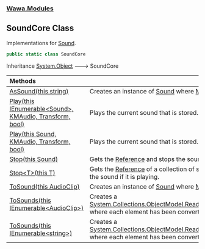 ### [Wawa.Modules](Wawa.Modules.md 'Wawa.Modules')

## SoundCore Class

Implementations for [Sound](Sound.md 'Wawa.Modules.Sound').

```csharp
public static class SoundCore
```

Inheritance [System.Object](https://docs.microsoft.com/en-us/dotnet/api/System.Object 'System.Object') &#129106; SoundCore

| Methods | |
| :--- | :--- |
| [AsSound(this string)](SoundCore.AsSound(String).md 'Wawa.Modules.SoundCore.AsSound(this string)') | Creates an instance of [Sound](Sound.md 'Wawa.Modules.Sound') where [Modded](Sound.Modded.md 'Wawa.Modules.Sound.Modded') is set. |
| [Play(this IEnumerable&lt;Sound&gt;, KMAudio, Transform, bool)](SoundCore.Play(IEnumerable{Sound},KMAudio,Transform,Boolean).md 'Wawa.Modules.SoundCore.Play(this System.Collections.Generic.IEnumerable<Wawa.Modules.Sound>, KMAudio, Transform, bool)') | Plays the current sound that is stored. |
| [Play(this Sound, KMAudio, Transform, bool)](SoundCore.Play(Sound,KMAudio,Transform,Boolean).md 'Wawa.Modules.SoundCore.Play(this Wawa.Modules.Sound, KMAudio, Transform, bool)') | Plays the current sound that is stored. |
| [Stop(this Sound)](SoundCore.Stop(Sound).md 'Wawa.Modules.SoundCore.Stop(this Wawa.Modules.Sound)') | Gets the [Reference](Sound.Reference.md 'Wawa.Modules.Sound.Reference') and stops the sound if it is playing. |
| [Stop&lt;T&gt;(this T)](SoundCore.Stop{T}(T).md 'Wawa.Modules.SoundCore.Stop<T>(this T)') | Gets the [Reference](Sound.Reference.md 'Wawa.Modules.Sound.Reference') of a collection of sounds and stops the sound if it is playing. |
| [ToSound(this AudioClip)](SoundCore.ToSound(AudioClip).md 'Wawa.Modules.SoundCore.ToSound(this AudioClip)') | Creates an instance of [Sound](Sound.md 'Wawa.Modules.Sound') where [Modded](Sound.Modded.md 'Wawa.Modules.Sound.Modded') is set. |
| [ToSounds(this IEnumerable&lt;AudioClip&gt;)](SoundCore.ToSounds(IEnumerable{AudioClip}).md 'Wawa.Modules.SoundCore.ToSounds(this System.Collections.Generic.IEnumerable<AudioClip>)') | Creates a [System.Collections.ObjectModel.ReadOnlyCollection&lt;&gt;](https://docs.microsoft.com/en-us/dotnet/api/System.Collections.ObjectModel.ReadOnlyCollection-1 'System.Collections.ObjectModel.ReadOnlyCollection`1')<br/>where each element has been converted. |
| [ToSounds(this IEnumerable&lt;string&gt;)](SoundCore.ToSounds(IEnumerable{String}).md 'Wawa.Modules.SoundCore.ToSounds(this System.Collections.Generic.IEnumerable<string>)') | Creates a [System.Collections.ObjectModel.ReadOnlyCollection&lt;&gt;](https://docs.microsoft.com/en-us/dotnet/api/System.Collections.ObjectModel.ReadOnlyCollection-1 'System.Collections.ObjectModel.ReadOnlyCollection`1')<br/>where each element has been converted. |

